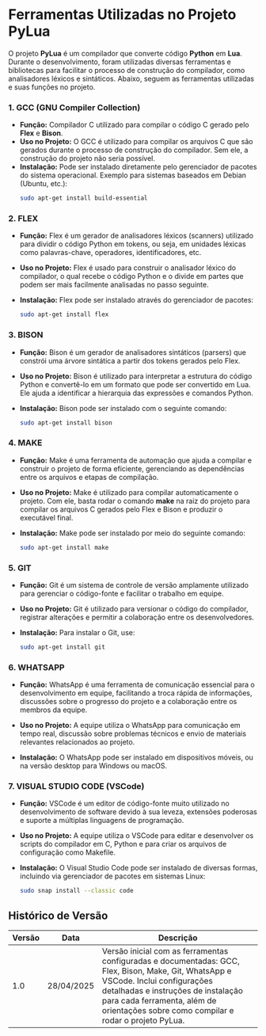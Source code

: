 # Ferramentas Utilizadas no Projeto PyLua

O projeto **PyLua** é um compilador que converte código **Python** em **Lua**. Durante o desenvolvimento, foram utilizadas diversas ferramentas e bibliotecas para facilitar o processo de construção do compilador, como analisadores léxicos e sintáticos. Abaixo, seguem as ferramentas utilizadas e suas funções no projeto.

### 1. **GCC (GNU Compiler Collection)**

- **Função:** Compilador C utilizado para compilar o código C gerado pelo **Flex** e **Bison**.
- **Uso no Projeto:** O GCC é utilizado para compilar os arquivos C que são gerados durante o processo de construção do compilador. Sem ele, a construção do projeto não seria possível.
- **Instalação:** Pode ser instalado diretamente pelo gerenciador de pacotes do sistema operacional. Exemplo para sistemas baseados em Debian (Ubuntu, etc.):
  ```bash
  sudo apt-get install build-essential

### 2. **FLEX**

- **Função:** Flex é um gerador de analisadores léxicos (scanners) utilizado para dividir o código Python em tokens, ou seja, em unidades léxicas como palavras-chave, operadores, identificadores, etc.

- **Uso no Projeto:** Flex é usado para construir o analisador léxico do compilador, o qual recebe o código Python e o divide em partes que podem ser mais facilmente analisadas no passo seguinte.

- **Instalação:** Flex pode ser instalado através do gerenciador de pacotes:
  ```bash
  sudo apt-get install flex

### 3. **BISON**

- **Função:** Bison é um gerador de analisadores sintáticos (parsers) que constrói uma árvore sintática a partir dos tokens gerados pelo Flex.

- **Uso no Projeto:** Bison é utilizado para interpretar a estrutura do código Python e convertê-lo em um formato que pode ser convertido em Lua. Ele ajuda a identificar a hierarquia das expressões e comandos Python.

- **Instalação:** Bison pode ser instalado com o seguinte comando:
  ```bash
  sudo apt-get install bison

### 4. **MAKE**

- **Função:** Make é uma ferramenta de automação que ajuda a compilar e construir o projeto de forma eficiente, gerenciando as dependências entre os arquivos e etapas de compilação.

- **Uso no Projeto:** Make é utilizado para compilar automaticamente o projeto. Com ele, basta rodar o comando **make** na raiz do projeto para compilar os arquivos C gerados pelo Flex e Bison e produzir o executável final.

- **Instalação:** Make pode ser instalado por meio do seguinte comando:
  ```bash
  sudo apt-get install make

### 5. **GIT** 

- **Função:** Git é um sistema de controle de versão amplamente utilizado para gerenciar o código-fonte e facilitar o trabalho em equipe.

- **Uso no Projeto:** Git é utilizado para versionar o código do compilador, registrar alterações e permitir a colaboração entre os desenvolvedores.

- **Instalação:** Para instalar o Git, use:
  ```bash
  sudo apt-get install git

### 6. **WHATSAPP**

- **Função:** WhatsApp é uma ferramenta de comunicação essencial para o desenvolvimento em equipe, facilitando a troca rápida de informações, discussões sobre o progresso do projeto e a colaboração entre os membros da equipe.

- **Uso no Projeto:** A equipe utiliza o WhatsApp para comunicação em tempo real, discussão sobre problemas técnicos e envio de materiais relevantes relacionados ao projeto.

- **Instalação:** O WhatsApp pode ser instalado em dispositivos móveis, ou na versão desktop para Windows ou macOS.

### 7. **VISUAL STUDIO CODE (VSCode)**

- **Função:** VSCode é um editor de código-fonte muito utilizado no desenvolvimento de software devido à sua leveza, extensões poderosas e suporte a múltiplas linguagens de programação.

- **Uso no Projeto:** A equipe utiliza o VSCode para editar e desenvolver os scripts do compilador em C, Python e para criar os arquivos de configuração como Makefile.

- **Instalação:** O Visual Studio Code pode ser instalado de diversas formas, incluindo via gerenciador de pacotes em sistemas Linux:
  ```bash
  sudo snap install --classic code

## Histórico de Versão

| Versão | Data       | Descrição                       |
|--------|------------|---------------------------------|
| 1.0    | 28/04/2025 | Versão inicial com as ferramentas configuradas e documentadas: GCC, Flex, Bison, Make, Git, WhatsApp e VSCode. Inclui configurações detalhadas e instruções de instalação para cada ferramenta, além de orientações sobre como compilar e rodar o projeto PyLua.|



